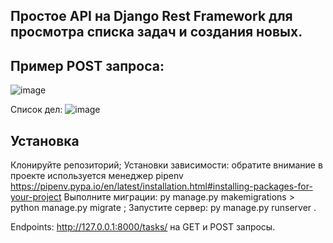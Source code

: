 ## Простое API на Django Rest Framework для просмотра списка задач и создания новых. 

## Пример POST запроса: 

![image](https://github.com/user-attachments/assets/94e6ff34-674b-42e9-807f-845afc19446e)

Список дел: 
![image](https://github.com/user-attachments/assets/b5057257-8b21-4115-a513-81f40c357fb1)

## Установка
Клонируйте репозиторий;
Установки зависимости: обратите внимание в проекте используется менеджер pipenv https://pipenv.pypa.io/en/latest/installation.html#installing-packages-for-your-project
Выполните миграции: py manage.py makemigrations > python manage.py migrate ;
Запустите сервер: py manage.py runserver .

Endpoints: http://127.0.0.1:8000/tasks/ на GET и POST запросы. 

